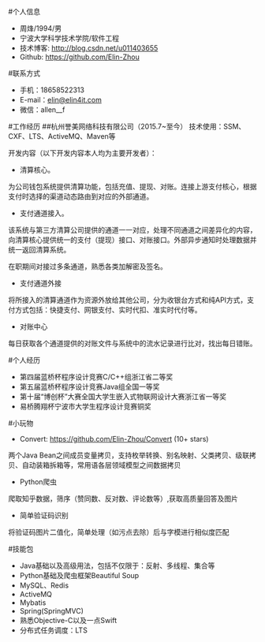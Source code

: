 #个人信息
* 周烽/1994/男
* 宁波大学科学技术学院/软件工程
* 技术博客: http://blog.csdn.net/u011403655
* Github: https://github.com/Elin-Zhou



#联系方式
* 手机：18658522313
* E-mail：elin@elin4it.com
* 微信：allen__f


#工作经历
##杭州誉美网络科技有限公司（2015.7~至今）
技术使用：SSM、CXF、LTS、ActiveMQ、Maven等

开发内容（以下开发内容本人均为主要开发者）：

* 清算核心。

为公司钱包系统提供清算功能，包括充值、提现、对账。连接上游支付核心，根据支付时选择的渠道动态路由到对应的外部通道。

* 支付通道接入。

该系统与第三方清算公司提供的通道一一对应，处理不同通道之间差异化的内容，向清算核心提供统一的支付（提现）接口、对账接口。外部异步通知时处理数据并统一返回清算系统。

在职期间对接过多条通道，熟悉各类加解密及签名。

* 支付通道外接

将所接入的清算通道作为资源外放给其他公司，分为收银台方式和纯API方式，支付方式包括：快捷支付、网银支付、实时代扣、准实时代付等。


* 对账中心

每日获取各个通道提供的对账文件与系统中的流水记录进行比对，找出每日错账。


#个人经历

* 第四届蓝桥杯程序设计竞赛C/C++组浙江省二等奖
* 第五届蓝桥杯程序设计竞赛Java组全国一等奖
* 第十届“博创杯”大赛全国大学生嵌入式物联网设计大赛浙江省一等奖
* 易桥腾翔杯宁波市大学生程序设计竞赛铜奖



#小玩物
* Convert: https://github.com/Elin-Zhou/Convert (10+ stars)

两个Java Bean之间成员变量拷贝，支持枚举转换、别名映射、父类拷贝、级联拷贝、自动装箱拆箱等，常用语各层领域模型之间数据拷贝

* Python爬虫

爬取知乎数据，筛序（赞同数、反对数、评论数等）,获取高质量回答及图片

* 简单验证码识别

将验证码图片二值化，简单处理（如污点去除）后与字模进行相似度匹配



#技能包
* Java基础以及高级用法，包括不仅限于：反射、多线程、集合等
* Python基础及爬虫框架Beautiful Soup
* MySQL、Redis
* ActiveMQ
* Mybatis
* Spring(SpringMVC)
* 熟悉Objective-C以及一点Swift
* 分布式任务调度：LTS
